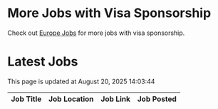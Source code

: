 # More Jobs with Visa Sponsorship

Check out [Europe Jobs](https://github.com/sureshparimi/europejobs#latest-jobs) for more jobs with visa sponsorship.

# Latest Jobs

This page is updated at August 20, 2025 14:03:44

| Job Title | Job Location | Job Link | Job Posted |
| --- | --- | --- | --- |
